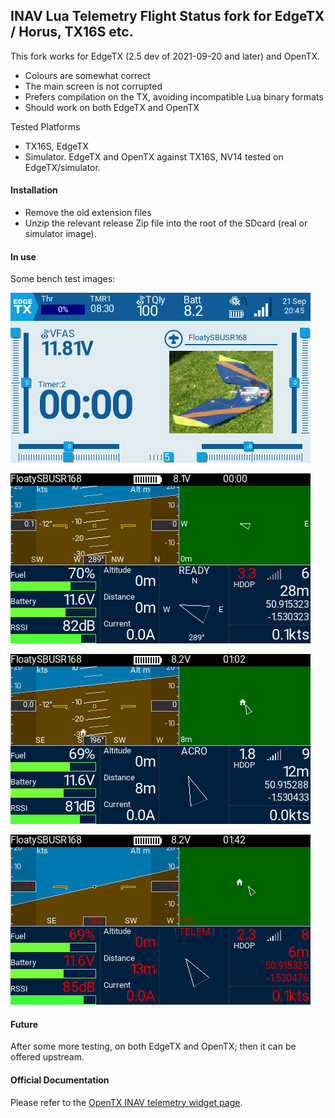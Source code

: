 ## INAV Lua Telemetry Flight Status fork for EdgeTX / Horus, TX16S etc.

This fork works for EdgeTX (2.5 dev of 2021-09-20 and later) and OpenTX.

* Colours are somewhat correct
* The main screen is not corrupted
* Prefers compilation on the TX, avoiding incompatible Lua binary formats
* Should work on both EdgeTX and OpenTX

Tested Platforms

* TX16S, EdgeTX
* Simulator. EdgeTX and OpenTX against TX16S, NV14 tested on EdgeTX/simulator.

#### Installation

* Remove the old extension files
* Unzip the relevant release Zip file into the root of the SDcard (real or simulator image).

#### In use

Some bench test images:

![EdgeTX](assets/edgetx/screen-2021-09-21-204511.png)

![HDOP warning](assets/edgetx/screen-2021-09-21-210839.png)

![HDOP OK](assets/edgetx/screen-2021-09-21-211319.png)

![No Telemetry](assets/edgetx/screen-2021-09-21-211359.png)

#### Future

After some more testing, on both EdgeTX and OpenTX; then it can be offered upstream.

#### Official Documentation

Please refer to the [OpenTX INAV telemetry widget page](https://github.com/iNavFlight/OpenTX-Telemetry-Widget).
